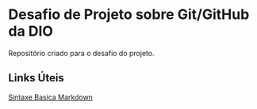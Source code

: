 # Desafio de Projeto sobre Git/GitHub da DIO
Repositório criado para o desafio do projeto.

## Links Úteis
[Sintaxe Basica Markdown](https://www.markdownguide.org/basic-syntax/)
